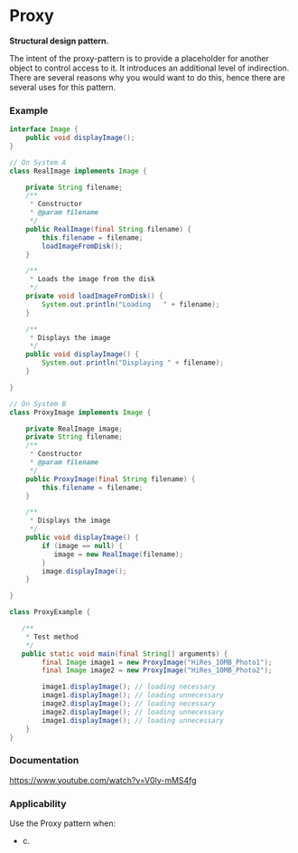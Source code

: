 # Proxy

**Structural design pattern.**

The intent of the proxy-pattern is to provide a placeholder for another object to control access to it. It introduces an additional level of indirection. There are several reasons why you would want to do this, hence there are several uses for this pattern.

### Example

``` Java
interface Image {
    public void displayImage();
}

// On System A
class RealImage implements Image {

    private String filename;
    /**
     * Constructor
     * @param filename
     */
    public RealImage(final String filename) {
        this.filename = filename;
        loadImageFromDisk();
    }

    /**
     * Loads the image from the disk
     */
    private void loadImageFromDisk() {
        System.out.println("Loading   " + filename);
    }

    /**
     * Displays the image
     */
    public void displayImage() {
        System.out.println("Displaying " + filename);
    }

}

// On System B
class ProxyImage implements Image {

    private RealImage image;
    private String filename;
    /**
     * Constructor
     * @param filename
     */
    public ProxyImage(final String filename) {
        this.filename = filename;
    }

    /**
     * Displays the image
     */
    public void displayImage() {
        if (image == null) {
           image = new RealImage(filename);
        }
        image.displayImage();
    }

}

class ProxyExample {

   /**
    * Test method
    */
   public static void main(final String[] arguments) {
        final Image image1 = new ProxyImage("HiRes_10MB_Photo1");
        final Image image2 = new ProxyImage("HiRes_10MB_Photo2");

        image1.displayImage(); // loading necessary
        image1.displayImage(); // loading unnecessary
        image2.displayImage(); // loading necessary
        image2.displayImage(); // loading unnecessary
        image1.displayImage(); // loading unnecessary
    }
}
```
### Documentation

https://www.youtube.com/watch?v=V0ly-mMS4fg

### Applicability

Use the Proxy pattern when:

* c.
